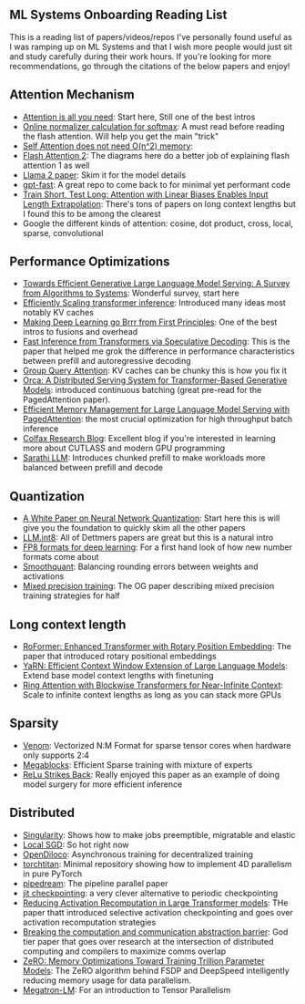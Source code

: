 ## ML Systems Onboarding Reading List

This is a reading list of papers/videos/repos I've personally found useful as I was ramping up on ML Systems and that I wish more people would just sit and study carefully during their work hours. If you're looking for more recommendations, go through the citations of the below papers and enjoy!


## Attention Mechanism
* [Attention is all you need](https://arxiv.org/abs/1706.03762): Start here, Still one of the best intros
* [Online normalizer calculation for softmax](https://arxiv.org/abs/1805.02867): A must read before reading the flash attention. Will help you get the main "trick" 
* [Self Attention does not need O(n^2) memory](https://arxiv.org/abs/2112.05682): 
* [Flash Attention 2](https://arxiv.org/abs/2307.08691): The diagrams here do a better job of explaining flash attention 1 as well
* [Llama 2 paper](https://arxiv.org/abs/2307.09288): Skim it for the model details
* [gpt-fast](https://github.com/pytorch-labs/gpt-fast): A great repo to come back to for minimal yet performant code
* [Train Short, Test Long: Attention with Linear Biases Enables Input Length Extrapolation](https://arxiv.org/abs/2108.12409): There's tons of papers on long context lengths but I found this to be among the clearest
* Google the different kinds of attention: cosine, dot product, cross, local, sparse, convolutional

## Performance Optimizations
* [Towards Efficient Generative Large Language Model Serving: A Survey from Algorithms to Systems](https://arxiv.org/abs/2312.15234): Wonderful survey, start here
* [Efficiently Scaling transformer inference](https://arxiv.org/abs/2211.05102): Introduced many ideas most notably KV caches
* [Making Deep Learning go Brrr from First Principles](https://horace.io/brrr_intro.html): One of the best intros to fusions and overhead
* [Fast Inference from Transformers via Speculative Decoding](https://arxiv.org/abs/2211.17192): This is the paper that helped me grok the difference in performance characteristics between prefill and autoregressive decoding
* [Group Query Attention](https://arxiv.org/pdf/2305.13245): KV caches can be chunky this is how you fix it
* [Orca: A Distributed Serving System for Transformer-Based Generative Models](https://www.usenix.org/conference/osdi22/presentation/yu): introduced continuous batching (great pre-read for the PagedAttention paper).
* [Efficient Memory Management for Large Language Model Serving with PagedAttention](https://arxiv.org/abs/2309.06180): the most crucial optimization for high throughput batch inference
* [Colfax Research Blog](https://research.colfax-intl.com/blog/): Excellent blog if you're interested in learning more about CUTLASS and modern GPU programming
* [Sarathi LLM](https://arxiv.org/abs/2308.16369): Introduces chunked prefill to make workloads more balanced between prefill and decode

## Quantization
* [A White Paper on Neural Network Quantization](https://arxiv.org/abs/2106.08295): Start here this is will give you the foundation to quickly skim all the other papers
* [LLM.int8](https://arxiv.org/abs/2208.07339): All of Dettmers papers are great but this is a natural intro
* [FP8 formats for deep learning](https://arxiv.org/abs/2209.05433): For a first hand look of how new number formats come about
* [Smoothquant](https://arxiv.org/abs/2211.10438): Balancing rounding errors between weights and activations
* [Mixed precision training](https://arxiv.org/abs/1710.03740): The OG paper describing mixed precision training strategies for half

## Long context length
* [RoFormer: Enhanced Transformer with Rotary Position Embedding](https://arxiv.org/abs/2104.09864): The paper that introduced rotary positional embeddings
* [YaRN: Efficient Context Window Extension of Large Language Models](https://arxiv.org/abs/2309.00071): Extend base model context lengths with finetuning
* [Ring Attention with Blockwise Transformers for Near-Infinite Context](https://arxiv.org/abs/2310.01889): Scale to infinite context lengths as long as you can stack more GPUs

## Sparsity
* [Venom](https://arxiv.org/pdf/2310.02065): Vectorized N:M Format for sparse tensor cores when hardware only supports 2:4
* [Megablocks](https://arxiv.org/pdf/2211.15841): Efficient Sparse training with mixture of experts
* [ReLu Strikes Back](https://openreview.net/pdf?id=osoWxY8q2E): Really enjoyed this paper as an example of doing model surgery for more efficient inference

## Distributed
* [Singularity](https://arxiv.org/abs/2202.07848): Shows how to make jobs preemptible, migratable and elastic
* [Local SGD](https://arxiv.org/abs/1805.09767): So hot right now
* [OpenDiloco](https://arxiv.org/abs/2407.07852): Asynchronous training for decentralized training
* [torchtitan](https://arxiv.org/abs/2410.06511): Minimal repository showing how to implement 4D parallelism in pure PyTorch
* [pipedream](https://arxiv.org/abs/1806.03377): The pipeline parallel paper
* [jit checkpointing](https://dl.acm.org/doi/pdf/10.1145/3627703.3650085): a very clever alternative to periodic checkpointing
* [Reducing Activation Recomputation in Large Transformer models](https://arxiv.org/abs/2205.05198): THe paper thatt introduced selective activation checkpointing and goes over activation recomputation strategies
* [Breaking the computation and communication abstraction barrier](https://arxiv.org/abs/2105.05720): God tier paper that goes over research at the intersection of distributed computing and compilers to maximize comms overlap
* [ZeRO: Memory Optimizations Toward Training Trillion Parameter Models](https://arxiv.org/abs/1910.02054): The ZeRO algorithm behind FSDP and DeepSpeed intelligently reducing memory usage for data parallelism.
* [Megatron-LM](https://arxiv.org/abs/1909.08053): For an introduction to Tensor Parallelism
